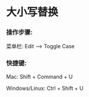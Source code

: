 # 大小写替换

### 操作步骤:



菜单栏: Edit —&gt; Toggle Case



### 快捷键:

Mac: Shift + Command + U

Windows\/Linux: Ctrl + Shift + U

